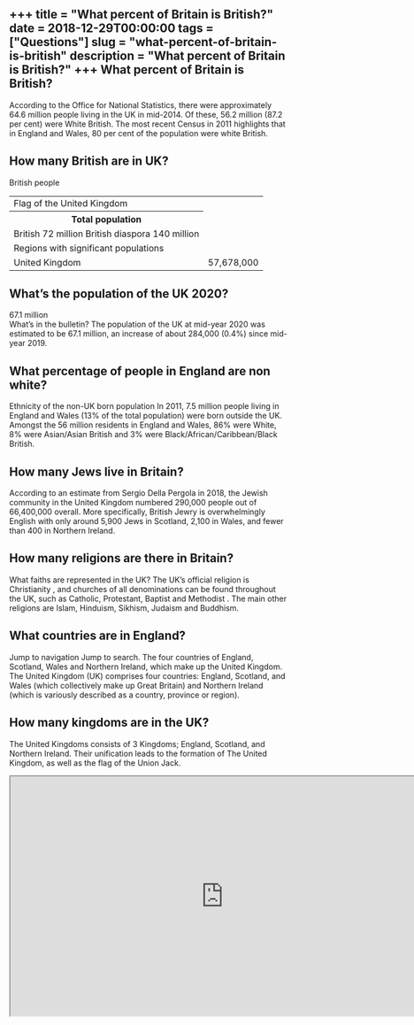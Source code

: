 +++
title = "What percent of Britain is British?"
date = 2018-12-29T00:00:00
tags = ["Questions"]
slug = "what-percent-of-britain-is-british"
description = "What percent of Britain is British?"
+++
What percent of Britain is British?
-----------------------------------

According to the Office for National Statistics, there were approximately 64.6 million people living in the UK in mid-2014. Of these, 56.2 million (87.2 per cent) were White British. The most recent Census in 2011 highlights that in England and Wales, 80 per cent of the population were white British.

How many British are in UK?
---------------------------

British people

<table><tr><td>Flag of the United Kingdom</td></tr><tr><th>Total population</th></tr><tr><td>British 72 million British diaspora 140 million</td></tr><tr><td>Regions with significant populations</td></tr><tr><td>United Kingdom</td><td>57,678,000</td></tr></table>

What’s the population of the UK 2020?
-------------------------------------

67.1 million  
What’s in the bulletin? The population of the UK at mid-year 2020 was estimated to be 67.1 million, an increase of about 284,000 (0.4%) since mid-year 2019.

What percentage of people in England are non white?
---------------------------------------------------

Ethnicity of the non-UK born population In 2011, 7.5 million people living in England and Wales (13% of the total population) were born outside the UK. Amongst the 56 million residents in England and Wales, 86% were White, 8% were Asian/Asian British and 3% were Black/African/Caribbean/Black British.

How many Jews live in Britain?
------------------------------

According to an estimate from Sergio Della Pergola in 2018, the Jewish community in the United Kingdom numbered 290,000 people out of 66,400,000 overall. More specifically, British Jewry is overwhelmingly English with only around 5,900 Jews in Scotland, 2,100 in Wales, and fewer than 400 in Northern Ireland.

How many religions are there in Britain?
----------------------------------------

What faiths are represented in the UK? The UK’s official religion is Christianity , and churches of all denominations can be found throughout the UK, such as Catholic, Protestant, Baptist and Methodist . The main other religions are Islam, Hinduism, Sikhism, Judaism and Buddhism.

What countries are in England?
------------------------------

Jump to navigation Jump to search. The four countries of England, Scotland, Wales and Northern Ireland, which make up the United Kingdom. The United Kingdom (UK) comprises four countries: England, Scotland, and Wales (which collectively make up Great Britain) and Northern Ireland (which is variously described as a country, province or region).

How many kingdoms are in the UK?
--------------------------------

The United Kingdoms consists of 3 Kingdoms; England, Scotland, and Northern Ireland. Their unification leads to the formation of The United Kingdom, as well as the flag of the Union Jack.

<iframe allow="accelerometer; autoplay; clipboard-write; encrypted-media; gyroscope; picture-in-picture" allowfullscreen="" class="__youtube_prefs__  epyt-is-override  no-lazyload" data-no-lazy="1" data-origheight="433" data-origwidth="770" data-skipgform_ajax_framebjll="" height="433" id="_ytid_44837" loading="lazy" src="https://www.youtube.com/embed/snukwrLhu8Y?enablejsapi=1&autoplay=0&cc_load_policy=0&cc_lang_pref=&iv_load_policy=1&loop=0&modestbranding=0&rel=1&fs=1&playsinline=0&autohide=2&theme=dark&color=red&controls=1&" title="YouTube player" width="770"></iframe>
